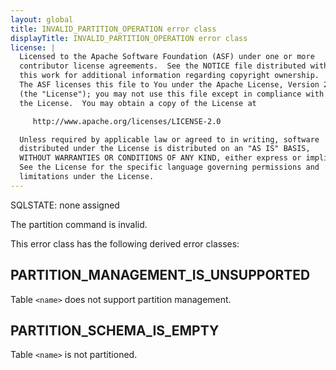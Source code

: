 ```yaml
---
layout: global
title: INVALID_PARTITION_OPERATION error class
displayTitle: INVALID_PARTITION_OPERATION error class
license: |
  Licensed to the Apache Software Foundation (ASF) under one or more
  contributor license agreements.  See the NOTICE file distributed with
  this work for additional information regarding copyright ownership.
  The ASF licenses this file to You under the Apache License, Version 2.0
  (the "License"); you may not use this file except in compliance with
  the License.  You may obtain a copy of the License at

     http://www.apache.org/licenses/LICENSE-2.0

  Unless required by applicable law or agreed to in writing, software
  distributed under the License is distributed on an "AS IS" BASIS,
  WITHOUT WARRANTIES OR CONDITIONS OF ANY KIND, either express or implied.
  See the License for the specific language governing permissions and
  limitations under the License.
---
```


SQLSTATE: none assigned

The partition command is invalid.

This error class has the following derived error classes:

## PARTITION_MANAGEMENT_IS_UNSUPPORTED

Table `<name>` does not support partition management.

## PARTITION_SCHEMA_IS_EMPTY

Table `<name>` is not partitioned.


